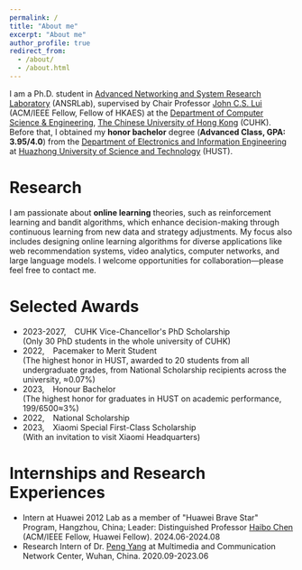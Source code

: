 ```yaml
---
permalink: /
title: "About me"
excerpt: "About me"
author_profile: true
redirect_from: 
  - /about/
  - /about.html
---
```


I am a Ph.D. student in [Advanced Networking and System Research Laboratory](http://ansrlab.cse.cuhk.edu.hk/) (ANSRLab), supervised by Chair Professor [John C.S. Lui](https://www.cse.cuhk.edu.hk/~cslui/)  (ACM/IEEE Fellow, Fellow of HKAES) at the [Department of Computer Science & Engineering](https://www.cse.cuhk.edu.hk), [The Chinese University of Hong Kong](https://www.cuhk.edu.hk/english/index.html) (CUHK). Before that, I obtained my **honor bachelor** degree (**Advanced Class, GPA: 3.95/4.0**) from the [Department of Electronics and Information Engineering](http://ei.hust.edu.cn/) at [Huazhong University of Science and Technology](http://english.hust.edu.cn/) (HUST). 



# Research

I am passionate about **online learning** theories, such as reinforcement learning and bandit algorithms, which enhance decision-making through continuous learning from new data and strategy adjustments. My focus also includes designing online learning algorithms for diverse applications like web recommendation systems, video analytics, computer networks, and large language models. I welcome opportunities for collaboration—please feel free to contact me.



# Selected Awards
+ 2023-2027,  &ensp; CUHK Vice-Chancellor's PhD Scholarship \
  (Only 30 PhD students in the whole university of CUHK)
+ 2022,  &ensp; Pacemaker to Merit Student \
(The highest honor in HUST, awarded to 20 students from all undergraduate grades, from National Scholarship recipients across the university, ≈0.07%)
+ 2023, &ensp; Honour Bachelor  \
  (The highest honor for graduates in HUST on academic performance, 199/6500&asymp;3%)
+ 2022,   &ensp;   National Scholarship
+ 2023,  &ensp; Xiaomi Special First-Class Scholarship\
  (With an invitation to visit Xiaomi Headquarters)

# Internships and Research Experiences
+ Intern at Huawei 2012 Lab as a member of "Huawei Brave Star" Program, Hangzhou, China; Leader: Distinguished Professor [Haibo Chen](https://ipads.se.sjtu.edu.cn/pub/members/haibo_chen) (ACM/IEEE Fellow, Huawei Fellow).	2024.06-2024.08
+ Research Intern of  Dr. [Peng Yang](http://faculty.hust.edu.cn/pyang/en) at Multimedia and Communication Network Center, Wuhan, China. 2020.09-2023.06
